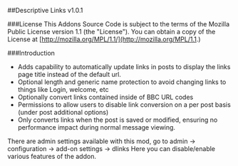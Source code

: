 ##Descriptive Links v1.0.1

###License
This Addons Source Code is subject to the terms of the Mozilla Public License version 1.1 (the "License"). You can obtain a copy of the License at [http://mozilla.org/MPL/1.1/](http://mozilla.org/MPL/1.1.)

###Introduction
 - Adds capability to automatically update links in posts to display the links page title instead of the default url.
 - Optional length and generic name protection to avoid changing links to things like Login, welcome, etc
 - Optionally convert links contained inside of BBC URL codes
 - Permissions to allow users to disable link conversion on a per post basis (under post additional options)
 - Only converts links when the post is saved or modified, ensuring no performance impact during normal message viewing.

There are admin settings available with this mod, go to admin -> configuration -> add-on settings -> dlinks
Here you can disable/enable various features of the addon.

